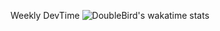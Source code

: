<!--
**zcmk123/zcmk123** is a ✨ _special_ ✨ repository because its `README.md` (this file) appears on your GitHub profile.

Here are some ideas to get you started:

- 🔭 I’m currently working on ...
- 🌱 I’m currently learning ...
- 👯 I’m looking to collaborate on ...
- 🤔 I’m looking for help with ...
- 💬 Ask me about ...
- 📫 How to reach me: ...
- 😄 Pronouns: ...
- ⚡ Fun fact: ...
-->
Weekly DevTime
![DoubleBird's wakatime stats](https://github-readme-stats.vercel.app/api/wakatime?username=DoubleBird&bg_color=30,e96443,904e95&title_color=fff&text_color=fff)
